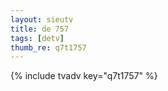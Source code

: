 ```yaml
--- 
layout: sieutv
title: de 757
tags: [detv]
thumb_re: q7t1757
---
```

{% include tvadv key="q7t1757" %} 
